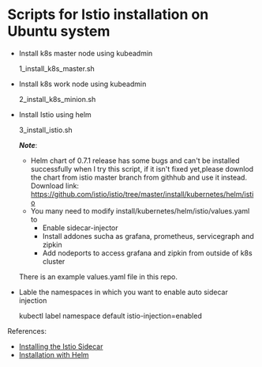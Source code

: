 # Scripts for Istio installation on Ubuntu system

* Install k8s master node using kubeadmin

  1_install_k8s_master.sh
* Install k8s work node using kubeadmin

  2_install_k8s_minion.sh
* Install Istio using helm

  3_install_istio.sh
  
  ***Note***: 
  * Helm chart of 0.7.1 release has some bugs and can't be installed successfully when I try this script, if it isn't fixed yet,please downlod the chart from istio master branch from githhub and use it instead. Download link: https://github.com/istio/istio/tree/master/install/kubernetes/helm/istio
  * You many need to modify install/kubernetes/helm/istio/values.yaml to 
    * Enable sidecar-injector
    * Install addones sucha as grafana, prometheus, servicegraph and zipkin
    * Add nodeports to access grafana and zipkin from outside of k8s cluster
  
  There is an example values.yaml file in this repo.
  
* Lable the namespaces in which you want to enable auto sidecar injection
  
  kubectl label namespace default istio-injection=enabled

References:
* [Installing the Istio Sidecar](https://preliminary.istio.io/docs/setup/kubernetes/sidecar-injection.html)
* [Installation with Helm](https://preliminary.istio.io/docs/setup/kubernetes/helm-install.html)
